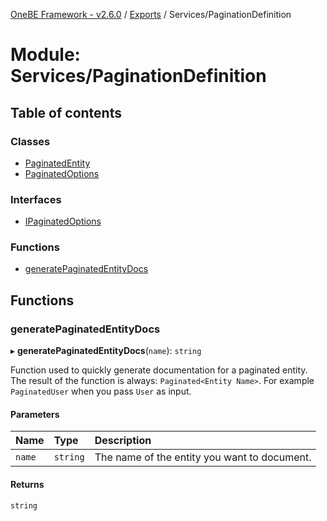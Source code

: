 [OneBE Framework - v2.6.0](../README.md) / [Exports](../modules.md) / Services/PaginationDefinition

# Module: Services/PaginationDefinition

## Table of contents

### Classes

- [PaginatedEntity](../classes/Services_PaginationDefinition.PaginatedEntity.md)
- [PaginatedOptions](../classes/Services_PaginationDefinition.PaginatedOptions.md)

### Interfaces

- [IPaginatedOptions](../interfaces/Services_PaginationDefinition.IPaginatedOptions.md)

### Functions

- [generatePaginatedEntityDocs](Services_PaginationDefinition.md#generatepaginatedentitydocs)

## Functions

### generatePaginatedEntityDocs

▸ **generatePaginatedEntityDocs**(`name`): `string`

Function used to quickly generate documentation for a paginated entity.
The result of the function is always: `Paginated<Entity Name>`. For example
`PaginatedUser` when you pass `User` as input.

#### Parameters

| Name | Type | Description |
| :------ | :------ | :------ |
| `name` | `string` | The name of the entity you want to document. |

#### Returns

`string`
